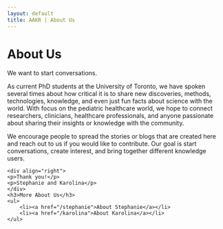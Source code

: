 ```yaml
---
layout: default
title: AAKR | About Us
---
```


<div class="container">
	<h1 class="pageTitle">About Us</h1>
	<p class="intro">We want to start conversations.</p>
	<p>As current PhD students at the University of Toronto, we have spoken several times about how critical it is to share new discoveries, methods, technologies, knowledge, and even just fun facts about science with the world. With focus on the pediatric healthcare world, we hope to connect researchers, clinicians, healthcare professionals, and anyone passionate about sharing their insights or knowledge with the community.
	<p>We encourage people to spread the stories or blogs that are created here and reach out to us if you would like to contribute. Our goal is start conversations, create interest, and bring together different knowledge users.</p>

	<div align="right">
	<p>Thank you!</p>
	<p>Stephanie and Karolina</p>
	</div>
	<h3>More About Us</h3>
	<ul>
		<li><a href="/stephanie">About Stephanie</a></li>
		<li><a href="/karolina">About Karolina</a></li>
	</ul>
</div>
